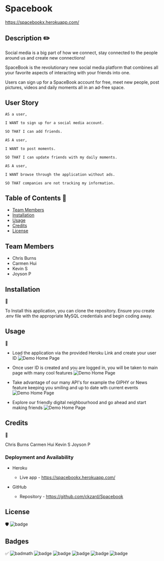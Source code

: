 # Spacebook
https://spacebookx.herokuapp.com/

## Description ✏️

Social media is a big part of how we connect, stay connected to the people around us and create new connections! 

SpaceBook is the revolutionary new social media platform that combines all your favorite aspects of interacting with your friends into one.

Users can sign up for a SpaceBook account for free, meet new people, post pictures, videos and daily moments all in an ad-free space.

## User Story

```
AS a user,

I WANT to sign up for a social media account.

SO THAT I can add friends.

AS A user,

I WANT to post moments.

SO THAT I can update friends with my daily moments.

AS A user,

I WANT browse through the application without ads.

SO THAT companies are not tracking my information.

```


## Table of Contents 📜

* [Team Members](#team-members)
* [Installation](#installation)
* [Usage](#usage)
* [Credits](#credits)
* [License](#license)

## Team Members
* Chris Burns
* Carmen Hui
* Kevin S
* Joyson P


## Installation 
💾

To Install this application, you can clone the repository. Ensure you create .env  file with the appropriate MySQL credentials and begin coding away.


## Usage 
🔧


* Load the application via the provided Heroku Link and create your user ID
    ![Demo Home Page](https://github.com/enochj316/Project2/blob/main/public/images/Spacebook1.png)

* Once user ID is created and you are logged in, you will be taken to main page with many cool features
    ![Demo Home Page](https://github.com/enochj316/Project2/blob/main/public/images/Spacebook2.png)

* Take advantage of our many API's for example the GIPHY or News feature keeping you smiling and up to date wth current events
    ![Demo Home Page](https://github.com/enochj316/Project2/blob/main/public/images/Spacebook3.png)

* Explore our friendly digital neighbourhood and go ahead and start making friends
    ![Demo Home Page](https://github.com/enochj316/Project2/blob/main/public/images/Spacebook.4png)


## Credits 
📣

Chris Burns 
Carmen Hui
Kevin S
Joyson P

### Deployment and Availability

* Heroku
  * Live app - https://spacebookx.herokuapp.com/
   
* GitHub
  * Repository - https://github.com/ckzard/Spacebook



## License 
🛡️
![badge](https://img.shields.io/badge/license-MIT-green)



## Badges 
✅
![badmath](https://img.shields.io/github/languages/top/nielsenjared/badmath)
![badge](https://img.shields.io/badge/license-MIT-green)
![badge](https://img.shields.io/github/issues/enochj316/Project2)
![badge](https://img.shields.io/badge/scss-beauty-brightgreen)
![badge](https://img.shields.io/github/languages/count/enochj316/Project2)
![badge](https://img.shields.io/badge/version-1.0.1-blue)
